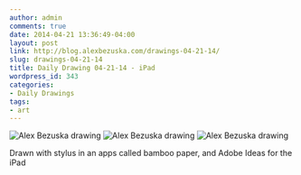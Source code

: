 ```yaml
---
author: admin
comments: true
date: 2014-04-21 13:36:49-04:00
layout: post
link: http://blog.alexbezuska.com/drawings-04-21-14/
slug: drawings-04-21-14
title: Daily Drawing 04-21-14 - iPad
wordpress_id: 343
categories:
- Daily Drawings
tags:
- art
---
```


![Alex Bezuska drawing ](/images/2014/04/Screen-Shot-2014-04-22-at-9.31.35-AM.png) ![Alex Bezuska drawing ](/images/2014/04/Screen-Shot-2014-04-22-at-9.31.43-AM.png) ![Alex Bezuska drawing ](/images/2014/04/Screen-Shot-2014-04-22-at-9.31.47-AM.png)
  
Drawn with stylus in an apps called bamboo paper, and Adobe Ideas for the iPad
